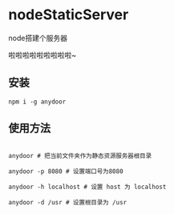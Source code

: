 # nodeStaticServer
node搭建个服务器

啦啦啦啦啦啦啦啦啦~

## 安装

```
npm i -g anydoor
```

## 使用方法

```

anydoor # 把当前文件夹作为静态资源服务器根目录

anydoor -p 8080 # 设置端口号为8080

anydoor -h localhost # 设置 host 为 localhost

anydoor -d /usr # 设置根目录为 /usr
```

